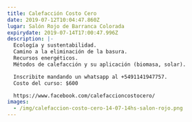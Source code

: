```yaml
---
title: Calefacción Costo Cero
date: 2019-07-12T10:04:47.860Z
lugar: Salón Rojo de Barranca Colorada
expirydate: 2019-07-14T17:00:47.996Z
description: |-
  Ecología y sustentabilidad.
  Camino a la eliminación de la basura.
  Recursos energéticos.
  Métodos de calefacción y su aplicación (biomasa, solar).

  Inscribite mandando un whatsapp al +5491141947757.
  Costo del curso: $600

  https://www.facebook.com/calefaccioncostocero/
images:
  - /img/calefaccion-costo-cero-14-07-14hs-salon-rojo.png
---
```


